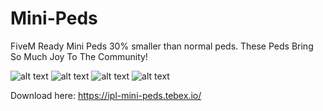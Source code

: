 # Mini-Peds
FiveM Ready Mini Peds 30% smaller than normal peds. These Peds Bring So Much Joy To The Community!

![alt text](https://dunb17ur4ymx4.cloudfront.net/packages/images/a8bc903919d8127660a0fcdca7ceb77369552e7e.png)
![alt text](https://dunb17ur4ymx4.cloudfront.net/packages/images/1727d35c48ff38b9108372897548f6ee5581bd34.png)
![alt text](https://i.imgur.com/qgVVKAN.png)
![alt text](https://i.imgur.com/UwarYQf.jpeg)

Download here: https://ipl-mini-peds.tebex.io/
